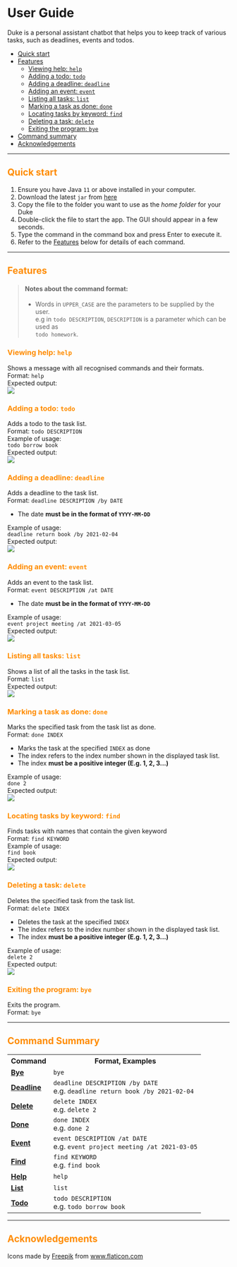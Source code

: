 # User Guide
Duke is a personal assistant chatbot that helps you to keep track of various tasks, such as
deadlines, events and todos.

- [Quick start](#quickStart)
- [Features](#features)
    - [Viewing help: `help`](#help)
    - [Adding a todo: `todo`](#todo)
    - [Adding a deadline: `deadline`](#deadline)
    - [Adding an event: `event`](#event)
    - [Listing all tasks: `list`](#list)
    - [Marking a task as done: `done`](#done)
    - [Locating tasks by keyword: `find`](#find)
    - [Deleting a task: `delete`](#delete)
    - [Exiting the program: `bye`](#bye)
- [Command summary](#commandSummary)
- [Acknowledgements](#acknowledgements)

---

## <a id="quickStart"></a> <span style="color:darkorange">Quick start</span>
1. Ensure you have Java `11` or above installed in your computer.
2. Download the latest `jar` from [here](https://github.com/pngsebastian/ip/releases)
3. Copy the file to the folder you want to use as the *home folder* for your Duke
4. Double-click the file to start the app. The GUI should appear in a few seconds.
5. Type the command in the command box and press Enter to execute it.
6. Refer to the [Features](#features) below for details of each command.

---

## <a id="features"></a> <span style="color:darkorange">Features</span>
>#### Notes about the command format:
>- Words in `UPPER_CASE` are the parameters to be supplied by the user. <br>
  e.g in `todo DESCRIPTION`, `DESCRIPTION` is a parameter which can be used as <br>
  `todo homework`.

### <a id="help"></a> <span style="color:darkorange">Viewing help: `help`</span>
Shows a message with all recognised commands and their formats. <br>
Format: `help` <br>
Expected output: <br>
![](screenshots/help.png)

### <a id="todo"></a> <span style="color:darkorange">Adding a todo: `todo`</span>
Adds a todo to the task list. <br>
Format: `todo DESCRIPTION` <br>
Example of usage: <br>
`todo borrow book` <br>
Expected output: <br>
![](screenshots/todo.png)

### <a id="deadline"></a> <span style="color:darkorange">Adding a deadline: `deadline`</span>
Adds a deadline to the task list. <br>
Format: `deadline DESCRIPTION /by DATE` <br>
- The date **must be in the format of `YYYY-MM-DD`**

Example of usage: <br>
`deadline return book /by 2021-02-04` <br>
Expected output: <br>
![](screenshots/deadline.png)

### <a id="event"></a> <span style="color:darkorange">Adding an event: `event`</span>
Adds an event to the task list. <br>
Format: `event DESCRIPTION /at DATE` <br>
- The date **must be in the format of `YYYY-MM-DD`**

Example of usage: <br>
`event project meeting /at 2021-03-05` <br>
Expected output: <br>
![](screenshots/event.png)

### <a id="list"></a> <span style="color:darkorange">Listing all tasks: `list`</span>
Shows a list of all the tasks in the task list. <br>
Format: `list` <br>
Expected output: <br>
![](screenshots/list.png)

### <a id="done"></a> <span style="color:darkorange">Marking a task as done: `done`</span>
Marks the specified task from the task list as done. <br>
Format: `done INDEX`
- Marks the task at the specified `INDEX` as done
- The index refers to the index number shown in the displayed task list. <br>
- The index **must be a positive integer (E.g. 1, 2, 3...)** <br>

Example of usage: <br>
`done 2` <br>
Expected output: <br>
![](screenshots/done.png)

### <a id="find"></a> <span style="color:darkorange">Locating tasks by keyword: `find`</span>
Finds tasks with names that contain the given keyword <br>
Format: `find KEYWORD` <br>
Example of usage: <br>
`find book` <br>
Expected output: <br>
![](screenshots/find.png)

### <a id="delete"></a> <span style="color:darkorange">Deleting a task: `delete`</span>
Deletes the specified task from the task list. <br>
Format: `delete INDEX`
- Deletes the task at the specified `INDEX`
- The index refers to the index number shown in the displayed task list. <br>
- The index **must be a positive integer (E.g. 1, 2, 3...)** <br>

Example of usage: <br>
`delete 2` <br>
Expected output: <br>
![](screenshots/delete.png)

### <a id="bye"></a> <span style="color:darkorange">Exiting the program: `bye`</span>
Exits the program. <br>
Format: `bye`

---

## <a id="commandSummary"></a> <span style="color:darkorange">Command Summary</span>
<table>
  <tr>
    <th>Command</th>
    <th>Format, Examples</th>
  </tr>
  <tr>
    <td><a href="#bye"><strong>Bye</strong></a></td>
    <td><code class="language-plaintext highlighter-rouge">bye</code></td>
  </tr>
  <tr>
    <td><a href="#deadline"><strong>Deadline</strong></a></td>
    <td><code class="language-plaintext highlighter-rouge">deadline DESCRIPTION /by DATE</code> <br /> e.g. <code class="language-plaintext highlighter-rouge">deadline return book /by 2021-02-04</code></td>
  </tr>
  <tr>
    <td><a href="#delete"><strong>Delete</strong></a></td>
    <td><code class="language-plaintext highlighter-rouge">delete INDEX</code> <br /> e.g. <code class="language-plaintext highlighter-rouge">delete 2</code></td>
  </tr>
  <tr>
    <td><a href="#done"><strong>Done</strong></a></td>
    <td><code class="language-plaintext highlighter-rouge">done INDEX</code> <br /> e.g. <code class="language-plaintext highlighter-rouge">done 2</code></td>
  </tr>
  <tr>
    <td><a href="#event"><strong>Event</strong></a></td>
    <td><code class="language-plaintext highlighter-rouge">event DESCRIPTION /at DATE</code> <br /> e.g. <code class="language-plaintext highlighter-rouge">event project meeting /at 2021-03-05</code></td>
  </tr>
  <tr>
    <td><a href="#find"><strong>Find</strong></a></td>
    <td><code class="language-plaintext highlighter-rouge">find KEYWORD</code> <br /> e.g. <code class="language-plaintext highlighter-rouge">find book</code></td>
  </tr>
  <tr>
    <td><a href="#help"><strong>Help</strong></a></td>
    <td><code class="language-plaintext highlighter-rouge">help</code></td>
  </tr>
  <tr>
    <td><a href="#list"><strong>List</strong></a></td>
    <td><code class="language-plaintext highlighter-rouge">list</code></td>
  </tr>
  <tr>
    <td><a href="#todo"><strong>Todo</strong></a></td>
    <td><code class="language-plaintext highlighter-rouge">todo DESCRIPTION</code> <br /> e.g. <code class="language-plaintext highlighter-rouge">todo borrow book</code></td>
  </tr>
</table>

---

## <a id="acknowledgements"></a> <span style="color:darkorange"> Acknowledgements </span>
<div>Icons made by <a href="https://www.freepik.com" title="Freepik">Freepik</a> from <a href="https://www.flaticon.com/" title="Flaticon">www.flaticon.com</a></div>
